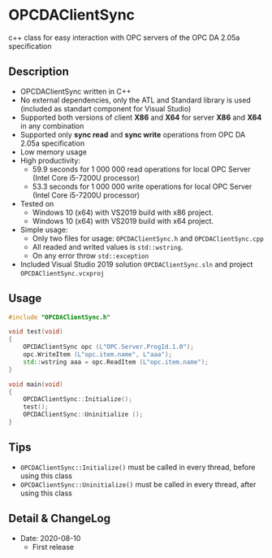 # OPCDAClientSync
c++ class for easy interaction with OPC servers of the OPC DA 2.05a specification

## Description
* OPCDAClientSync written in C++
* No external dependencies, only the ATL and Standard library is used (included as standart component for Visual Studio)
* Supported both versions of client **X86** and **X64** for server **X86** and **X64** in any combination
* Supported only **sync read** and **sync write** operations from OPC DA 2.05a specification
* Low memory usage
* High productivity:
	* 59.9 seconds for 1 000 000 read operations for local OPC Server (Intel Core i5-7200U processor)
	* 53.3 seconds for 1 000 000 write operations for local OPC Server (Intel Core i5-7200U processor)
* Tested on 
	* Windows 10 (x64) with VS2019 build with x86 project.
	* Windows 10 (x64) with VS2019 build with x64 project.
* Simple usage:
	* Only two files for usage: `OPCDAClientSync.h` and `OPCDAClientSync.cpp`
	* All readed and writed values is `std::wstring`.
	* On any error throw `std::exception`
* Included Visual Studio 2019 solution `OPCDAClientSync.sln` and project `OPCDAClientSync.vcxproj`
	
## Usage
```cpp
#include "OPCDAClientSync.h"

void test(void)
{
	OPCDAClientSync opc (L"OPC.Server.ProgId.1.0");
	opc.WriteItem (L"opc.item.name", L"aaa");
	std::wstring aaa = opc.ReadItem (L"opc.item.name");
}

void main(void)
{
	OPCDAClientSync::Initialize();
	test();
	OPCDAClientSync::Uninitialize ();
}
```
## Tips
* `OPCDAClientSync::Initialize()` must be called in every thread, before using this class
* `OPCDAClientSync::Uninitialize()` must be called in every thread, after using this class

## Detail & ChangeLog
* Date: 2020-08-10
	* First release


